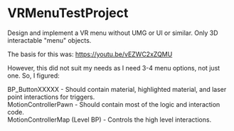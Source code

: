 # VRMenuTestProject  
Design and implement a VR menu without UMG or UI or similar. Only 3D interactable "menu" objects.  
  
The basis for this was: https://youtu.be/vEZWC2xZQMU  
  
  
However, this did not suit my needs as I need 3-4 menu options, not just one. So, I figured:  
  
BP_ButtonXXXXX - Should contain material, highlighted material, and laser point interactions for triggers.  
MotionControllerPawn - Should contain most of the logic and interaction code.  
MotionControllerMap (Level BP) - Controls the high level interactions.  

